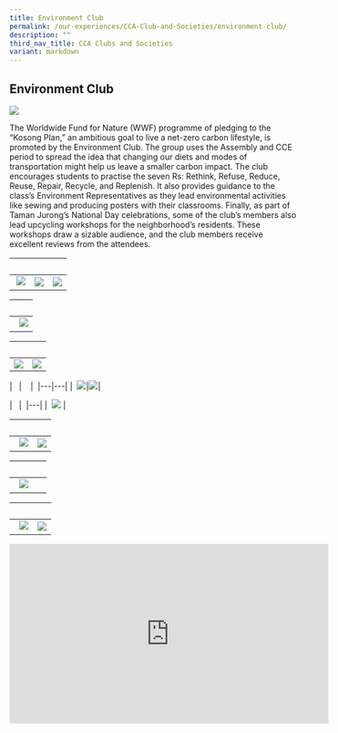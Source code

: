 ```yaml
---
title: Environment Club
permalink: /our-experiences/CCA-Club-and-Societies/environment-club/
description: ""
third_nav_title: CCA Clubs and Societies
variant: markdown
---
```

## Environment Club&nbsp;


![](/images/environment_formal.jpg)


The Worldwide Fund for Nature (WWF) programme of pledging to the “Kosong Plan,” an ambitious goal to live a net-zero carbon lifestyle, is promoted by the Environment Club. The group uses the Assembly and CCE period to spread the idea that changing our diets and modes of transportation might help us leave a smaller carbon impact. The club encourages students to practise the seven Rs: Rethink, Refuse, Reduce, Reuse, Repair, Recycle, and Replenish. It also provides guidance to the class’s Environment Representatives as they lead environmental activities like sewing and producing posters with their classrooms. Finally, as part of Taman Jurong’s National Day celebrations, some of the club’s members also lead upcycling workshops for the neighborhood’s residents. These workshops draw a sizable audience, and the club members receive excellent reviews from the attendees.


|&nbsp;&nbsp; |&nbsp;&nbsp; |   |
|---|---|---|  
|&nbsp;![](/images/JSE1.jpeg)|![](/images/JSE2.jpeg)|![](/images/JSE3.jpeg) |


|&nbsp;&nbsp; |
|---| 
|&nbsp; ![](/images/JSE4.jpeg) | 


|&nbsp;&nbsp; |&nbsp;&nbsp; |  
|---|---|  
|![](/images/JSE5.jpeg)| ![](/images/JSE6.jpeg) |


|&nbsp;&nbsp; |&nbsp;&nbsp;&nbsp; |&nbsp;
|---|---| 
|&nbsp; ![](/images/JSE7.jpeg)|![](/images/JSE8.jpeg)|


|&nbsp;&nbsp; |&nbsp; 
|---|
|&nbsp; ![](/images/JSE9.jpeg) |



|&nbsp;&nbsp; |&nbsp;&nbsp; |  
|---|---|  
|&nbsp; ![](/images/JSE10.jpeg) |![](/images/JSE11.jpeg) |



|&nbsp;&nbsp; |&nbsp;&nbsp; |  
|---|---|  
|&nbsp; ![](/images/JSE13.jpeg) |


|&nbsp;&nbsp; |&nbsp;&nbsp; |  
|---|---|  
|&nbsp; ![](/images/JSE14.jpeg) |![](/images/JSE15.jpeg)|


<iframe width="560" height="315" src="https://www.youtube.com/embed/57SdsKVFWO0" title="YouTube video player" frameborder="0" allow="accelerometer; autoplay; clipboard-write; encrypted-media; gyroscope; picture-in-picture; web-share" allowfullscreen=""></iframe>

